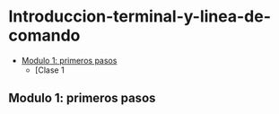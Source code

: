# Introduccion-terminal-y-linea-de-comando

- [Modulo 1: primeros pasos](#Modulo-1:-primeros-pasos)
  - [Clase 1 






## Modulo 1: primeros pasos 
